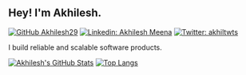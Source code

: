 ## Hey! I'm Akhilesh. 

[![GitHub Akhilesh29](https://img.shields.io/github/followers/Akhilesh29?label=follow&style=social)](https://github.com/Akhilesh29)
[![Linkedin: Akhilesh Meena](https://img.shields.io/badge/-Akhilesh%20Meena-blue?style=flat-square&logo=Linkedin&logoColor=white&link=https://www.linkedin.com/in/akhilesh-kumar-meena-459640201/)](https://www.linkedin.com/in/akhilesh-kumar-meena-459640201/)
[![Twitter: akhiltwts](https://img.shields.io/twitter/follow/akhiltwts?style=social)](https://twitter.com/akhiltwts)

I build reliable and scalable software products.

[![Akhilesh's GitHub Stats](https://github-readme-stats.vercel.app/api?username=Akhilesh29&hide=issues&count_private=true&show_icons=true&theme=calm)](https://github.com/Akhilesh29-readme-stats)
[![Top Langs](https://github-readme-stats.vercel.app/api/top-langs/?username=Akhilesh29&layout=compact&theme=calm)](https://github.com/Akhilesh29-readme-stats)


